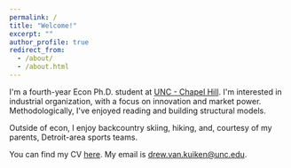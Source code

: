 ```yaml
---
permalink: /
title: "Welcome!"
excerpt: ""
author_profile: true
redirect_from: 
  - /about/
  - /about.html
---
```

I'm a fourth-year Econ Ph.D. student at [UNC - Chapel Hill](https://econ.unc.edu/graduate/). I'm interested in industrial organization, with a focus on innovation and market power. Methodologically, I've enjoyed reading and building structural models. 

Outside of econ, I enjoy backcountry skiing, hiking, and, courtesy of my parents, Detroit-area sports teams.

You can find my CV [here](/files/2024.09.13_vita.pdf). My email is [drew.van.kuiken@unc.edu](mailto:drew.van.kuiken@unc.edu).